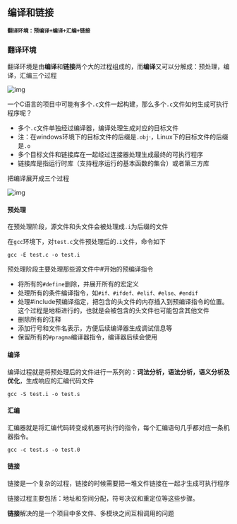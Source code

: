 ##  编译和链接

**`翻译环境：预编译+编译+汇编+链接`**

### 翻译环境

翻译环境是由**编译**和**链接**两个大的过程组成的，而**编译**又可以分解成：预处理，编译，汇编三个过程

![img](https://i-blog.csdnimg.cn/direct/a0f9b3a0ee8b4fe99ae2bcdb33d3a72d.png)

一个C语言的项目中可能有多个`.c`文件一起构建，那么多个`.c`文件如何生成可执行程序呢？

- 多个`.c`文件单独经过编译器，编译处理生成对应的目标文件
- 注：在windows环境下的目标文件的后缀是`.obj`·，Linux下的目标文件的后缀是`.o`
- 多个目标文件和链接库在一起经过连接器处理生成最终的可执行程序
- 链接库是指运行时库（支持程序运行的基本函数的集合）或者第三方库

把编译展开成三个过程

![img](https://i-blog.csdnimg.cn/direct/b02e2e3c60e34316b6fe5a12144f1255.png)

#### 预处理

在预处理阶段，源文件和头文件会被处理成`.i`为后缀的文件

在`gcc`环境下，对`test.c`文件预处理后的`.i`文件，命令如下

```
gcc -E test.c -o test.i
```

预处理阶段主要处理那些源文件中#开始的预编译指令

- 将所有的`#define`删除，并展开所有的宏定义
- 处理所有的条件编译指令，如`#if、#ifdef、#elif、#else、#endif`
- 处理#include预编译指定，把包含的头文件的内存插入到预编译指令的位置。这个过程是地柜进行的，也就是会被包含的头文件也可能包含其他文件
- 删除所有的注释
- 添加行号和文件名表示，方便后续编译器生成调试信息等
- 保留所有的`#pragma`编译器指令，编译器后续会使用

#### 编译

编译过程就是将预处理后的文件进行一系列的：**词法分析，语法分析，语义分析及优化**，生成响应的汇编代码文件

```
gcc -S test.i -o test.s
```

#### 汇编

汇编器就是将汇编代码转变成机器可执行的指令，每个汇编语句几乎都对应一条机器指令。

```
gcc -c test.s -o test.0
```

#### 链接

链接是一个复杂的过程，链接的时候需要把一堆文件链接在一起才生成可执行程序

链接过程主要包括：地址和空间分配，符号决议和重定位等这些步骤。

**链接**解决的是一个项目中多文件、多模块之间互相调用的问题
